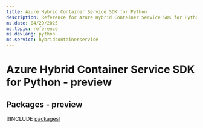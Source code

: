 ```yaml
---
title: Azure Hybrid Container Service SDK for Python
description: Reference for Azure Hybrid Container Service SDK for Python
ms.date: 04/29/2025
ms.topic: reference
ms.devlang: python
ms.service: hybridcontainerservice
---
```

# Azure Hybrid Container Service SDK for Python - preview
## Packages - preview
[!INCLUDE [packages](hybrid-container-service-index.md)]